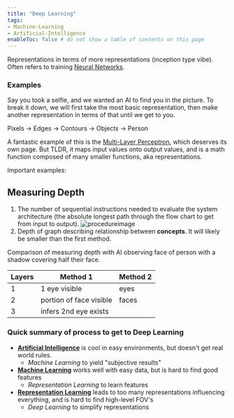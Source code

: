 ```yaml
---
title: "Deep Learning"
tags:
- Machine-Learning
- Artificial-Intelligence
enableToc: false # do not show a table of contents on this page
---
```

Representations in terms of more representations (inception type vibe). Often refers to training [Neural Networks](notes/Neural%20Networks.md).
### Examples
Say you took a selfie, and we wanted an AI to find you in the picture. To break it down, we will first take the most basic representation, then make another representation in terms of that until we get to you.

Pixels -> Edges -> Contours -> Objects -> Person

A fantastic example of this is the [Multi-Layer Perceptron](notes/Multi-Layer%20Perceptron.md), which deserves its own page. But TLDR, it maps input values onto output values, and is a math function composed of many smaller functions, aka representations.

Important examples:

## Measuring Depth
1. The number of sequential instructions needed to evaluate the system architecture (the absolute longest path through the flow chart to get from input to output). 
![procedureimage](/imgs/procedureimage.png)
2. Depth of graph describing relationship between **concepts**. It will likely be smaller than the first method. 

Comparison of measuring depth with AI observing face of person with a shadow covering half their face.

Layers | Method 1 | Method 2
------------ | ------------ | ------------
1 |  1 eye visible | eyes
2 | portion of face visible | faces
3 | infers 2nd eye exists | 

### Quick summary of process to get to Deep Learning
- **[Artificial Intelligence](notes/Artificial%20Intelligence.md)** is cool in easy environments, but doesn't get real world rules.
	- *Machine Learning* to yield "subjective results"
- **[Machine Learning](notes/Machine%20Learning.md)** works well with easy data, but is hard to find good features
	- *Representation Learning* to learn features
- **[Representation Learning](notes/Representation%20Learning.md)** leads to too many representations influencing everything, and is hard to find high-level FOV's
	- *Deep Learning* to simplify representations